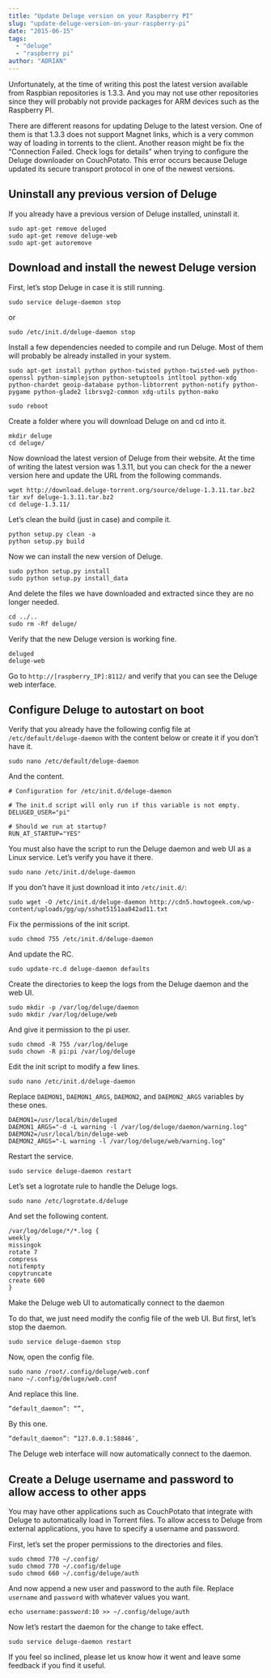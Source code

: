 ```yaml
---
title: "Update Deluge version on your Raspberry PI"
slug: "update-deluge-version-on-your-raspberry-pi"
date: "2015-06-15"
tags:
  - "deluge"
  - "raspberry pi"
author: "ADRIAN"
---
```


Unfortunately, at the time of writing this post the latest version available from Raspbian repositories is 1.3.3. And you may not use other repositories since they will probably not provide packages for ARM devices such as the Raspberry PI.

There are different reasons for updating Deluge to the latest version. One of them is that 1.3.3 does not support Magnet links, which is a very common way of loading in torrents to the client. Another reason might be fix the “Connection Failed. Check logs for details” when trying to configure the Deluge downloader on CouchPotato. This error occurs because Deluge updated its secure transport protocol in one of the newest versions.

Uninstall any previous version of Deluge
---

If you already have a previous version of Deluge installed, uninstall it.

```
sudo apt-get remove deluged
sudo apt-get remove deluge-web
sudo apt-get autoremove
```

Download and install the newest Deluge version
---

First, let’s stop Deluge in case it is still running.

```
sudo service deluge-daemon stop
```

or

```
sudo /etc/init.d/deluge-daemon stop
```

Install a few dependencies needed to compile and run Deluge. Most of them will probably be already installed in your system.

```
sudo apt-get install python python-twisted python-twisted-web python-openssl python-simplejson python-setuptools intltool python-xdg python-chardet geoip-database python-libtorrent python-notify python-pygame python-glade2 librsvg2-common xdg-utils python-mako
```

```
sudo reboot
```

Create a folder where you will download Deluge on and cd into it.

```
mkdir deluge
cd deluge/
```

Now download the latest version of Deluge from their website. At the time of writing the latest version was 1.3.11, but you can check for the a newer version here and update the URL from the following commands.

```
wget http://download.deluge-torrent.org/source/deluge-1.3.11.tar.bz2
tar xvf deluge-1.3.11.tar.bz2
cd deluge-1.3.11/
```

Let’s clean the build (just in case) and compile it.

```
python setup.py clean -a
python setup.py build
```

Now we can install the new version of Deluge.

```
sudo python setup.py install
sudo python setup.py install_data
```

And delete the files we have downloaded and extracted since they are no longer needed.

```
cd ../..
sudo rm -Rf deluge/
```

Verify that the new Deluge version is working fine.

```
deluged
deluge-web
```

Go to `http://[raspberry_IP]:8112/` and verify that you can see the Deluge web interface.

Configure Deluge to autostart on boot
---

Verify that you already have the following config file at `/etc/default/deluge-daemon` with the content below or create it if you don’t have it.

```
sudo nano /etc/default/deluge-daemon
```

And the content.

```
# Configuration for /etc/init.d/deluge-daemon

# The init.d script will only run if this variable is not empty.
DELUGED_USER="pi"

# Should we run at startup?
RUN_AT_STARTUP="YES"
```

You must also have the script to run the Deluge daemon and web UI as a Linux service. Let’s verify you have it there.

```
sudo nano /etc/init.d/deluge-daemon
```

If you don’t have it just download it into `/etc/init.d/`:

```
sudo wget -O /etc/init.d/deluge-daemon http://cdn5.howtogeek.com/wp-content/uploads/gg/up/sshot5151aa042ad11.txt
```

Fix the permissions of the init script.

```
sudo chmod 755 /etc/init.d/deluge-daemon
```

And update the RC.

```
sudo update-rc.d deluge-daemon defaults
```

Create the directories to keep the logs from the Deluge daemon and the web UI.

```
sudo mkdir -p /var/log/deluge/daemon
sudo mkdir /var/log/deluge/web
```

And give it permission to the pi user.

```
sudo chmod -R 755 /var/log/deluge
sudo chown -R pi:pi /var/log/deluge
```

Edit the init script to modify a few lines.

```
sudo nano /etc/init.d/deluge-daemon
```

Replace `DAEMON1`, `DAEMON1_ARGS`, `DAEMON2`, and `DAEMON2_ARGS` variables by these ones.

```
DAEMON1=/usr/local/bin/deluged
DAEMON1_ARGS="-d -L warning -l /var/log/deluge/daemon/warning.log"
DAEMON2=/usr/local/bin/deluge-web
DAEMON2_ARGS="-L warning -l /var/log/deluge/web/warning.log"
```

Restart the service.

```
sudo service deluge-daemon restart
```

Let’s set a logrotate rule to handle the Deluge logs.

```
sudo nano /etc/logrotate.d/deluge
```

And set the following content.

```
/var/log/deluge/*/*.log {
weekly
missingok
rotate 7
compress
notifempty
copytruncate
create 600
}
```

Make the Deluge web UI to automatically connect to the daemon

To do that, we just need modify the config file of the web UI. But first, let’s stop the daemon.

```
sudo service deluge-daemon stop
```

Now, open the config file.

```
sudo nano /root/.config/deluge/web.conf
nano ~/.config/deluge/web.conf
```

And replace this line.

```
“default_daemon”: “”,
```

By this one.

```
“default_daemon”: “127.0.0.1:58846″,
```

The Deluge web interface will now automatically connect to the daemon.

Create a Deluge username and password to allow access to other apps
---

You may have other applications such as CouchPotato that integrate with Deluge to automatically load in Torrent files. To allow access to Deluge from external applications, you have to specify a username and password.

First, let’s set the proper permissions to the directories and files.

```
sudo chmod 770 ~/.config/
sudo chmod 770 ~/.config/deluge
sudo chmod 660 ~/.config/deluge/auth
```

And now append a new user and password to the auth file. Replace `username` and `password` with whatever values you want.

```
echo username:password:10 >> ~/.config/deluge/auth
```

Now let’s restart the daemon for the change to take effect.

```
sudo service deluge-daemon restart
```

If you feel so inclined, please let us know how it went and leave some feedback if you find it useful.
